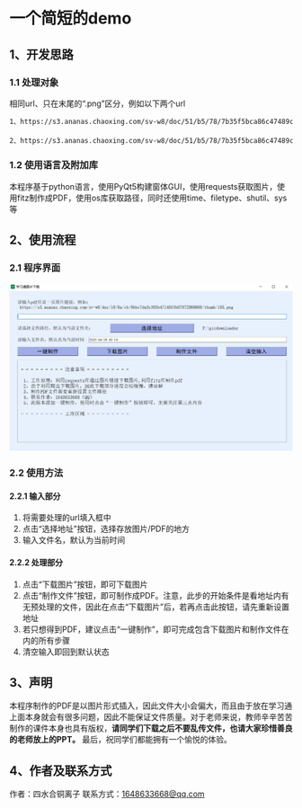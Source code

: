 # 一个简短的demo
## 1、开发思路
### 1.1 处理对象
相同url、只在末尾的“.png”区分，例如以下两个url
```html
1、https://s3.ananas.chaoxing.com/sv-w8/doc/51/b5/78/7b35f5bca86c47489c6eef4729fbb686/thumb/1.png

2、https://s3.ananas.chaoxing.com/sv-w8/doc/51/b5/78/7b35f5bca86c47489c6eef4729fbb686/thumb/2.png
```
### 1.2 使用语言及附加库
本程序基于python语言，使用PyQt5构建窗体GUI，使用requests获取图片，使用fitz制作成PDF，使用os库获取路径，同时还使用time、filetype、shutil、sys等
## 2、使用流程
### 2.1 程序界面
![](QQ截图20230415021917.png)
### 2.2 使用方法
#### 2.2.1 输入部分
1. 将需要处理的url填入框中
2. 点击“选择地址”按钮，选择存放图片/PDF的地方
3. 输入文件名，默认为当前时间
#### 2.2.2 处理部分
1. 点击“下载图片”按钮，即可下载图片
2. 点击“制作文件”按钮，即可制作成PDF。注意，此步的开始条件是看地址内有无预处理的文件，因此在点击“下载图片”后，若再点击此按钮，请先重新设置地址
3. 若只想得到PDF，建议点击“一键制作”，即可完成包含下载图片和制作文件在内的所有步骤
4. 清空输入即回到默认状态
## 3、声明
本程序制作的PDF是以图片形式插入，因此文件大小会偏大，而且由于放在学习通上面本身就会有很多问题，因此不能保证文件质量。对于老师来说，教师辛辛苦苦制作的课件本身也具有版权，**请同学们下载之后不要乱传文件，也请大家珍惜善良的老师放上的PPT。** 最后，祝同学们都能拥有一个愉悦的体验。
## 4、作者及联系方式
作者：四水合铜离子
联系方式：1648633668@qq.com